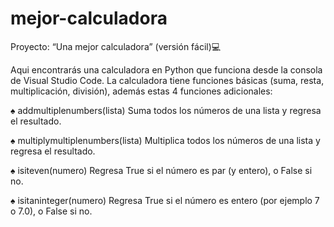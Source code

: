 # mejor-calculadora
Proyecto: “Una mejor calculadora” (versión fácil)💻

Aqui encontrarás una calculadora en Python que funciona desde la consola de Visual Studio Code. La calculadora tiene funciones básicas (suma, resta, multiplicación, división), además estas  4 funciones adicionales:

♠ addmultiplenumbers(lista)
   Suma todos los números de una lista y regresa el resultado.

♠ multiplymultiplenumbers(lista)
   Multiplica todos los números de una lista y regresa el resultado.
   
♠ isiteven(numero)
   Regresa True si el número es par (y entero), o False si no.

♠ isitaninteger(numero)
   Regresa True si el número es entero (por ejemplo 7 o 7.0), o False si no.

